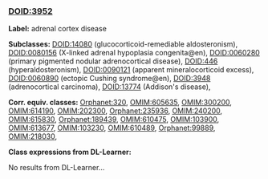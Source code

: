 
### [DOID:3952](http://purl.obolibrary.org/obo/DOID_3952)
**Label:** adrenal cortex disease

**Subclasses:** [DOID:14080](http://purl.obolibrary.org/obo/DOID_14080) (glucocorticoid-remediable aldosteronism), [DOID:0080156](http://purl.obolibrary.org/obo/DOID_0080156) (X-linked adrenal hypoplasia congenita@en), [DOID:0060280](http://purl.obolibrary.org/obo/DOID_0060280) (primary pigmented nodular adrenocortical disease), [DOID:446](http://purl.obolibrary.org/obo/DOID_446) (hyperaldosteronism), [DOID:0090121](http://purl.obolibrary.org/obo/DOID_0090121) (apparent mineralocorticoid excess), [DOID:0060890](http://purl.obolibrary.org/obo/DOID_0060890) (ectopic Cushing syndrome@en), [DOID:3948](http://purl.obolibrary.org/obo/DOID_3948) (adrenocortical carcinoma), [DOID:13774](http://purl.obolibrary.org/obo/DOID_13774) (Addison's disease), 

**Corr. equiv. classes:** [Orphanet:320](http://www.orpha.net/ORDO/Orphanet_320), [OMIM:605635](http://purl.obolibrary.org/obo/OMIM_605635), [OMIM:300200](http://purl.obolibrary.org/obo/OMIM_300200), [OMIM:614190](http://purl.obolibrary.org/obo/OMIM_614190), [OMIM:202300](http://purl.obolibrary.org/obo/OMIM_202300), [Orphanet:235936](http://www.orpha.net/ORDO/Orphanet_235936), [OMIM:240200](http://purl.obolibrary.org/obo/OMIM_240200), [OMIM:615830](http://purl.obolibrary.org/obo/OMIM_615830), [Orphanet:189439](http://www.orpha.net/ORDO/Orphanet_189439), [OMIM:610475](http://purl.obolibrary.org/obo/OMIM_610475), [OMIM:103900](http://purl.obolibrary.org/obo/OMIM_103900), [OMIM:613677](http://purl.obolibrary.org/obo/OMIM_613677), [OMIM:103230](http://purl.obolibrary.org/obo/OMIM_103230), [OMIM:610489](http://purl.obolibrary.org/obo/OMIM_610489), [Orphanet:99889](http://www.orpha.net/ORDO/Orphanet_99889), [OMIM:218030](http://purl.obolibrary.org/obo/OMIM_218030), 

**Class expressions from DL-Learner:**

No results from DL-Learner...



